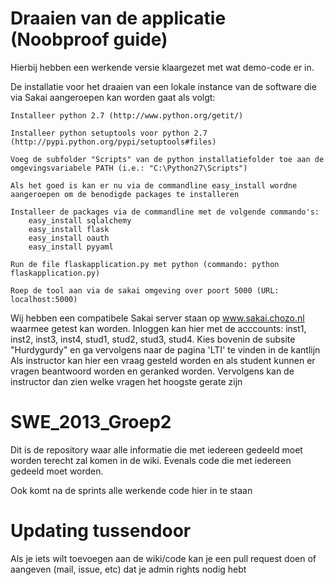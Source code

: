 Draaien van de applicatie (Noobproof guide)
=========================================== 

Hierbij hebben een werkende versie klaargezet met wat demo-code er in.

De installatie voor het draaien van een lokale instance van de software die via Sakai aangeroepen kan worden gaat als volgt:

    Installeer python 2.7 (http://www.python.org/getit/)
    
    Installeer python setuptools voor python 2.7 (http://pypi.python.org/pypi/setuptools#files)
    
    Voeg de subfolder "Scripts" van de python installatiefolder toe aan de omgevingsvariabele PATH (i.e.: "C:\Python27\Scripts")
    
    Als het goed is kan er nu via de commandline easy_install wordne aangeroepen om de benodigde packages te installeren
    
    Installeer de packages via de commandline met de volgende commando's:
        easy_install sqlalchemy
        easy_install flask
        easy_install oauth
        easy_install pyyaml
    
    Run de file flaskapplication.py met python (commando: python flaskapplication.py)
    
    Roep de tool aan via de sakai omgeving over poort 5000 (URL: localhost:5000)

Wij hebben een compatibele Sakai server staan op www.sakai.chozo.nl waarmee getest kan worden.
Inloggen kan hier met de acccounts: inst1, inst2, inst3, inst4, stud1, stud2, stud3, stud4.
Kies bovenin de subsite "Hurdygurdy" en ga vervolgens naar de pagina 'LTI' te vinden in de kantlijn
Als instructor kan hier een vraag gesteld worden en als student kunnen er vragen beantwoord worden
en geranked worden. Vervolgens kan de instructor dan zien welke vragen het hoogste gerate zijn

SWE_2013_Groep2
===============

Dit is de repository waar alle informatie die met iedereen gedeeld moet worden
terecht zal komen in de wiki. Evenals code die met iedereen gedeeld moet worden.

Ook komt na de sprints alle werkende code hier in te staan

Updating tussendoor
===================

Als je iets wilt toevoegen aan de wiki/code kan je een pull request doen
of aangeven (mail, issue, etc) dat je admin rights nodig hebt

